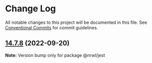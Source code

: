 # Change Log

All notable changes to this project will be documented in this file.
See [Conventional Commits](https://conventionalcommits.org) for commit guidelines.

## [14.7.8](https://github.com/nrwl/nx/compare/14.7.7...14.7.8) (2022-09-20)

**Note:** Version bump only for package @nrwl/jest
